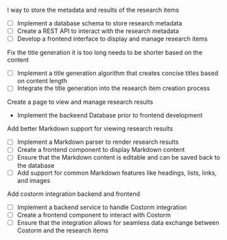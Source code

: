 I way to store the metadata and results of the research items
- [ ] Implement a database schema to store research metadata
- [ ] Create a REST API to interact with the research metadata
- [ ] Develop a frontend interface to display and manage research items

Fix the title generation it is too long needs to be shorter based on the content
- [ ] Implement a title generation algorithm that creates concise titles based on content length
- [ ] Integrate the title generation into the research item creation process

Create a page to view and manage research results
*   Implement the backeend Database prior to frontend development

Add better Markdown support for viewing research results
- [ ] Implement a Markdown parser to render research results
- [ ] Create a frontend component to display Markdown content
- [ ] Ensure that the Markdown content is editable and can be saved back to the database
- [ ] Add support for common Markdown features like headings, lists, links, and images

Add costorm integration backend and frontend
- [ ] Implement a backend service to handle Costorm integration
- [ ] Create a frontend component to interact with Costorm
- [ ] Ensure that the integration allows for seamless data exchange between Costorm and the research items